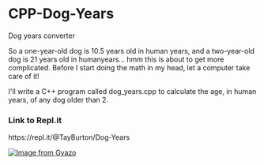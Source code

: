 # CPP-Dog-Years
Dog years converter


<p>So a one-year-old dog is 10.5 years old in human years, and a two-year-old 
dog is 21 years old in humanyears… hmm this is about to get more complicated. 
Before I start doing the math in my head, let a computer take care of it!</p>

<p>I'll write a C++ program called dog_years.cpp to calculate the age, in human
years, of any dog older than 2. </p>

<h3> Link to Repl.it </h3>
https://repl.it/@TayBurton/Dog-Years

[![Image from Gyazo](https://i.gyazo.com/0b92f055223157b272fc5847874e35ae.gif)](https://gyazo.com/0b92f055223157b272fc5847874e35ae)
